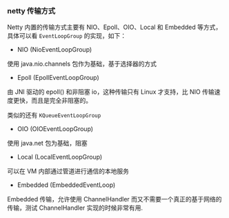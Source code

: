 
### netty 传输方式

Netty 内置的传输方式主要有 NIO、Epoll、OIO、Local 和 Embedded 等方式，具体可以看 `EventLoopGroup` 的实现，如下：

* NIO (NioEventLoopGroup)

使用 java.nio.channels 包作为基础，基于选择器的方式

* Epoll (EpollEventLoopGroup) 

由 JNI 驱动的 epoll() 和非阻塞 io，这种传输只有 Linux 才支持，比 NIO 传输速度更快，而且是完全非阻塞的。

类似的还有 `KQueueEventLoopGroup`

* OIO (OIOEventLoopGroup)

使用 java.net 包为基础，阻塞

* Local (LocalEventLoopGroup)

可以在 VM 内部通过管道进行通信的本地服务

* Embedded (EmbeddedEventLoop)

Embedded 传输，允许使用 ChannelHandler 而又不需要一个真正的基于网络的传输，测试 ChannelHandler 实现的时候非常有用.